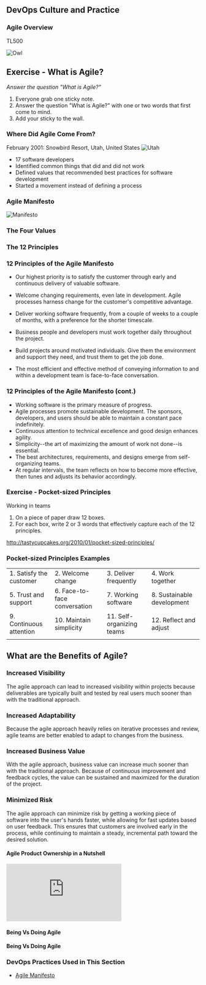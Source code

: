 <!-- .slide: data-background-image="images/title-slide-background.png" -->
## DevOps Culture and Practice <!-- {.element: class="course-title"} -->
### Agile Overview <!-- {.element: class="title-color"} -->
TL500 <!-- {.element: class="title-color"} -->



![Owl](images/agile/owl.png)



## Exercise - What is Agile?
_Answer the question "What is Agile?"_
1. Everyone grab one sticky note.
2. Answer the question "What is Agile?" with one or two words that first
come to mind.
3. Add your sticky to the wall.



<!-- .slide: id="agile"-->
### Where Did Agile Come From?
February 2001: Snowbird Resort, Utah, United States
![Utah](images/agile/USA_UT.png) <!-- {.element: class="inline-image"} -->
* 17 software developers
* Identified common things that did and did not work
* Defined values that recommended best practices for software development
* Started a movement instead of defining a process



### Agile Manifesto
![Manifesto](images/agile/manifesto.png)



### The Four Values



###  <!-- .element: class="title-bottom-left" -->
<!-- .slide: data-background-size="contain" data-background-image="images/agile/agile-manifesto-infographic.png", class="black-style" -->



### The 12 Principles




###  <!-- .element: class="title-bottom-left" -->
<!-- .slide: data-background-size="contain" data-background-image="images/agile/12-principles-download.png", class="black-style" -->



### 12 Principles of the Agile Manifesto
* Our highest priority is to satisfy the customer through early and
continuous delivery of valuable software.
* Welcome changing requirements, even late in development. Agile processes harness change for the customer's competitive advantage.
* Deliver working software frequently, from a couple of weeks to a couple of months, with a preference for the shorter timescale.
* Business people and developers must work together daily throughout the project.

* Build projects around motivated individuals. Give them the environment and support they need, and trust them to get the job done.
* The most efficient and effective method of conveying information to and within a development team is face-to-face conversation.



### 12 Principles of the Agile Manifesto (cont.)
* Working software is the primary measure of progress.
* Agile processes promote sustainable development. The sponsors, developers, and users should be able to maintain a constant pace indefinitely.
* Continuous attention to technical excellence and good design enhances agility.
* Simplicity--the art of maximizing the amount of work not done--is essential.
* The best architectures, requirements, and designs emerge from self-organizing teams.
* At regular intervals, the team reflects on how to become more effective, then tunes and adjusts its behavior accordingly.



### Exercise - Pocket-sized Principles
Working in teams
1. On a piece of paper draw 12 boxes.
2. For each box, write 2 or 3 words that effectively capture each of the 12 principles.

http://tastycupcakes.org/2010/01/pocket-sized-principles/ <!-- {.element: class="small"} -->



### Pocket-sized Principles Examples
| | | | |
|---|---|---|---|
| 1. Satisfy the customer | 2. Welcome change | 3. Deliver frequently | 4. Work together |
| 5. Trust and support | 6. Face-to-face conversation | 7. Working software | 8. Sustainable development |
| 9. Continuous attention | 10. Maintain simplicity | 11. Self-organizing teams | 12. Reflect and adjust |
| | | | |



## What are the Benefits of Agile?



### Increased Visibility
The agile approach can lead to increased visibility within projects because deliverables are typically built and tested by real users much sooner than with the traditional approach.



### Increased Adaptability
Because the agile approach heavily relies on iterative processes and review, agile teams are better enabled to adapt to changes from the business.



### Increased Business Value
With the agile approach, business value can increase much sooner than with the traditional approach. Because of continuous improvement and feedback cycles, the value can be sustained and maximized for the duration of the project.



### Minimized Risk
The agile approach can minimize risk by getting a working piece of software into the user's hands faster, while allowing for fast updates based on user feedback. This ensures that customers are involved early in the process, while continuing to maintain a steady, incremental path toward the desired solution.



#### Agile Product Ownership in a Nutshell
<iframe src="https://www.youtube.com/embed/502ILHjX9EE" frameborder="0" allowfullscreen></iframe>



#### Being Vs Doing Agile <!-- .element: class="title-bottom-left" -->
<!-- .slide: data-background-size="contain" data-background-image="images/agile/being-vs-doing.png", class="white-style" -->



#### Being Vs Doing Agile <!-- .element: class="title-bottom-left" -->
<!-- .slide: data-background-size="contain" data-background-image="images/agile/waterfall-agile.png", class="white-style" -->



<!-- .slide: data-background-image="images/book-background.jpeg", class="black-style"  data-background-opacity="0.3" -->
### DevOps Practices Used in This Section
- [Agile Manifesto](https://agilemanifesto.org)
